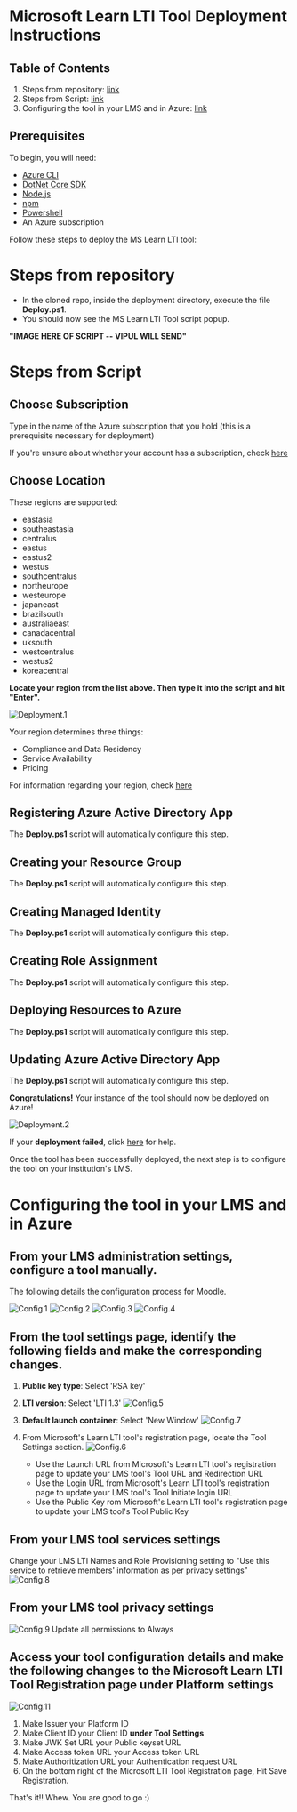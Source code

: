 # Microsoft Learn LTI Tool Deployment Instructions

## Table of Contents
1. Steps from repository: [link](#steps-from-repository)
2. Steps from Script: [link](#steps-from-script)
3. Configuring the tool in your LMS and in Azure: [link](#configuring-the-tool-in-your-lms-and-in-azure)

## Prerequisites
To begin, you will need:
- [Azure CLI](https://docs.microsoft.com/en-us/cli/azure/install-azure-cli?view=azure-cli-latest?WT.mc_id=learnlti-github-cxa)
- [DotNet Core SDK](https://dotnet.microsoft.com/download?WT.mc_id=learnlti-github-cxa)
- [Node.js](https://nodejs.org/en/download/)
- [npm](https://www.npmjs.com/get-npm)
- [Powershell](https://docs.microsoft.com/powershell/scripting/install/installing-powershell?view=powershell-7?WT.mc_id=learnlti-github-cxa)
- An Azure subscription

Follow these steps to deploy the MS Learn LTI tool:

# Steps from repository
* In the cloned repo, inside the deployment directory, execute the file **Deploy.ps1**.
* You should now see the MS Learn LTI Tool script popup.

**"IMAGE HERE OF SCRIPT -- VIPUL WILL SEND"**

# Steps from Script

## Choose Subscription

Type in the name of the Azure subscription that you hold (this is a prerequisite necessary for deployment)

If you're unsure about whether your account has a subscription, check [here](https://ms.portal.azure.com/#blade/Microsoft_Azure_Billing/SubscriptionsBlade??WT.mc_id=learnlti-github-cxa)

## Choose Location

These regions are supported:
* eastasia
* southeastasia
* centralus
* eastus
* eastus2
* westus
* southcentralus
* northeurope
* westeurope
* japaneast
* brazilsouth
* australiaeast
* canadacentral
* uksouth
* westcentralus
* westus2
* koreacentral

**Locate your region from the list above. Then type it into the script and hit "Enter".**

![Deployment.1](./images/Deployment.1.jpg)

Your region determines three things:
* Compliance and Data Residency
* Service Availability
* Pricing

For information regarding your region, check [here](https://azure.microsoft.com/global-infrastructure/geographies/?WT.mc_id=learnlti-github-cxa)

## Registering Azure Active Directory App

The **Deploy.ps1** script will automatically configure this step. 

## Creating your Resource Group

The **Deploy.ps1** script will automatically configure this step.

## Creating Managed Identity

The **Deploy.ps1** script will automatically configure this step.

## Creating Role Assignment

The **Deploy.ps1** script will automatically configure this step.

## Deploying Resources to Azure

The **Deploy.ps1** script will automatically configure this step.

## Updating Azure Active Directory App

The **Deploy.ps1** script will automatically configure this step.

**Congratulations!** Your instance of the tool should now be deployed on Azure! 

![Deployment.2](./images/Deployment.2.jpg)

If your **deployment failed**, click [here](./TROUBLESHOOTING.md) for help.

Once the tool has been successfully deployed, the next step is to configure the tool on your institution's LMS.

# Configuring the tool in your LMS and in Azure

## From your LMS administration settings, configure a tool manually. 

The following details the configuration process for Moodle. 

![Config.1](./images/Config.1.png)
![Config.2](./images/Config.2.png)
![Config.3](./images/Config.3.png)
![Config.4](./images/Config.4.png)

## From the tool settings page, identify the following fields and make the corresponding changes.

1. **Public key type**: Select 'RSA key'
2. **LTI version**: Select 'LTI 1.3'
![Config.5](./images/Config.5.png)

3. **Default launch container**: Select 'New Window'
![Config.7](./images/Config.7.png)

4. From Microsoft's Learn LTI tool's registration page, locate the Tool Settings section. 
![Config.6](./images/Config.6.png)
   * Use the Launch URL from Microsoft's Learn LTI tool's registration page to update your LMS tool's Tool URL and Redirection URL
   * Use the Login URL from Microsoft's Learn LTI tool's registration page to update your LMS tool's Tool Initiate login URL
   * Use the Public Key rom Microsoft's Learn LTI tool's registration page to update your LMS tool's Tool Public Key

## From your LMS tool services settings

Change your LMS LTI Names and Role Provisioning setting to "Use this service to retrieve members' information as per privacy settings"
![Config.8](./images/Config.8.png)

## From your LMS tool privacy settings
![Config.9](./images/Config.9.png)
Update all permissions to Always

## Access your tool configuration details and make the following changes to the Microsoft Learn LTI Tool Registration page under Platform settings
![Config.11](./images/Config.11.png)
1. Make Issuer your Platform ID
2. Make Client ID your Client ID **under Tool Settings**
3. Make JWK Set URL your Public keyset URL
4. Make Access token URL your Access token URL 
5. Make Authoritization URL your Authentication request URL
6. On the bottom right of the Microsoft LTI Tool Registration page, Hit Save Registration.

That's it!! Whew. You are good to go :)
